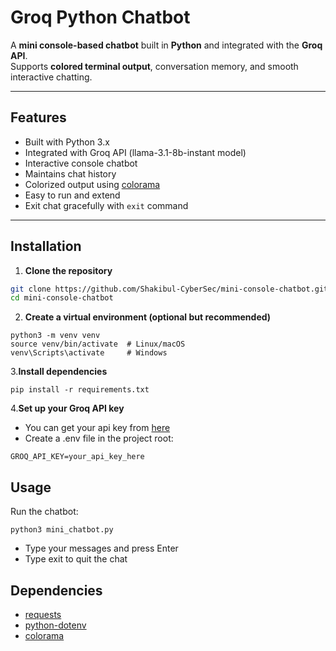 # Groq Python Chatbot

A **mini console-based chatbot** built in **Python** and integrated with the **Groq API**.  
Supports **colored terminal output**, conversation memory, and smooth interactive chatting.

---

## Features

- Built with Python 3.x
- Integrated with Groq API (llama-3.1-8b-instant model)
- Interactive console chatbot
- Maintains chat history
- Colorized output using [colorama](https://pypi.org/project/colorama/)
- Easy to run and extend
- Exit chat gracefully with `exit` command

---

## Installation

1. **Clone the repository**
```bash
git clone https://github.com/Shakibul-CyberSec/mini-console-chatbot.git
cd mini-console-chatbot
```
2. **Create a virtual environment (optional but recommended)**
```
python3 -m venv venv
source venv/bin/activate  # Linux/macOS
venv\Scripts\activate     # Windows
```
3.**Install dependencies**
```
pip install -r requirements.txt
```
4.**Set up your Groq API key**
- You can get your api key from [here](https://console.groq.com/keys)
- Create a .env file in the project root:
```
GROQ_API_KEY=your_api_key_here
```
## Usage
Run the chatbot:
```
python3 mini_chatbot.py
```
- Type your messages and press Enter
- Type exit to quit the chat

## Dependencies

- [requests](https://pypi.org/project/requests/)
- [python-dotenv](https://pypi.org/project/python-dotenv/)
- [colorama](https://pypi.org/project/colorama/)
